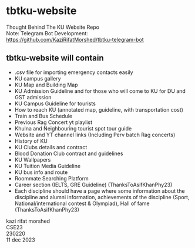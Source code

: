 # tbtku-website
Thought Behind The KU Website Repo  
Note: Telegram Bot Development:  https://github.com/KaziRifatMorshed/tbtku-telegram-bot 

## tbtku-website will contain  
- .csv file for importing emergency contacts easily
- KU campus gallery
- KU Map and Building Map
- KU Admission Guideline and for those who will come to KU for DU and GST admission
- KU Campus Guideline for tourists
- How to reach KU (annotated map, guideline, with transportation cost)
- Train and Bus Schedule
- Previous Rag Concert yt playlist
- Khulna and Neighbouring tourist spot tour guide
- Website and YT channel links (Including Perv batch Rag concerts)
- History of KU
- KU Clubs details and contract
- Blood Donation Club contract and guidelines
- KU Wallpapers
- KU Tuition Media Guideline
- KU bus info and route
- Roommate Searching Platform 
- Career section (IELTS, GRE Guideline) (ThanksToAsifKhanPhy23)
- Each discipline should have a page where some information about the discipline and alumni information, achievements of the discipline (Sport, National/international contest & Olympiad), Hall of fame (ThanksToAsifKhanPhy23)


kazi rifat morshed  
CSE23  
230220  
11 dec 2023
